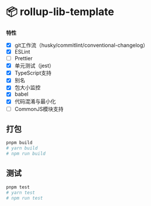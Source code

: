 # 📦 rollup-lib-template

**特性**

- [x] git工作流（husky/commitlint/conventional-changelog）
- [x] ESLint
- [ ] Prettier
- [x] 单元测试（jest）
- [x] TypeScript支持
- [x] 别名
- [x] 包大小监控
- [x] babel
- [x] 代码混淆与最小化
- [ ] CommonJS模块支持

## 打包

```bash
pnpm build
# yarn build
# npm run build
```


## 测试

```bash
pnpm test
# yarn test
# npm run test
```

